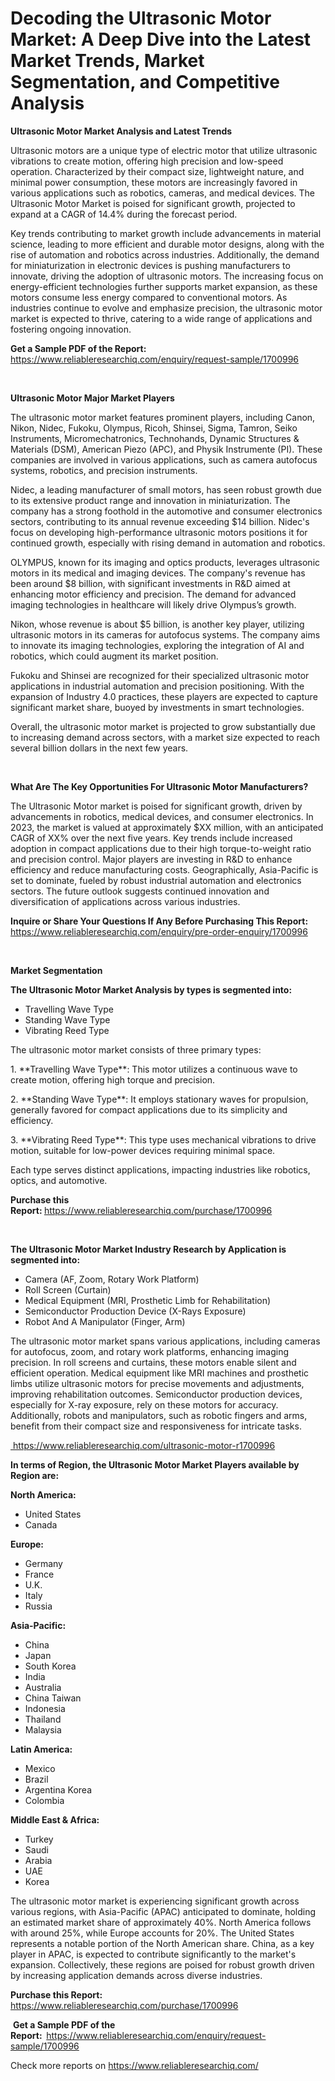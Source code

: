<p><h1>Decoding the Ultrasonic Motor Market: A Deep Dive into the Latest Market Trends, Market Segmentation, and Competitive Analysis</h1></p><p><strong>Ultrasonic Motor Market Analysis and Latest Trends</strong></p>
<p><p>Ultrasonic motors are a unique type of electric motor that utilize ultrasonic vibrations to create motion, offering high precision and low-speed operation. Characterized by their compact size, lightweight nature, and minimal power consumption, these motors are increasingly favored in various applications such as robotics, cameras, and medical devices. The Ultrasonic Motor Market is poised for significant growth, projected to expand at a CAGR of 14.4% during the forecast period. </p><p>Key trends contributing to market growth include advancements in material science, leading to more efficient and durable motor designs, along with the rise of automation and robotics across industries. Additionally, the demand for miniaturization in electronic devices is pushing manufacturers to innovate, driving the adoption of ultrasonic motors. The increasing focus on energy-efficient technologies further supports market expansion, as these motors consume less energy compared to conventional motors. As industries continue to evolve and emphasize precision, the ultrasonic motor market is expected to thrive, catering to a wide range of applications and fostering ongoing innovation.</p></p>
<p><strong>Get a Sample PDF of the Report:&nbsp;</strong> <a href="https://www.reliableresearchiq.com/enquiry/request-sample/1700996?utm_campaign=3500&utm_medium=2&utm_source=Github&utm_content=ia&utm_term=27032025&utm_id=ultrasonic-motor">https://www.reliableresearchiq.com/enquiry/request-sample/1700996</a></p>
<p>&nbsp;</p>
<p><strong>Ultrasonic Motor Major Market Players</strong></p>
<p><p>The ultrasonic motor market features prominent players, including Canon, Nikon, Nidec, Fukoku, Olympus, Ricoh, Shinsei, Sigma, Tamron, Seiko Instruments, Micromechatronics, Technohands, Dynamic Structures & Materials (DSM), American Piezo (APC), and Physik Instrumente (PI). These companies are involved in various applications, such as camera autofocus systems, robotics, and precision instruments.</p><p>Nidec, a leading manufacturer of small motors, has seen robust growth due to its extensive product range and innovation in miniaturization. The company has a strong foothold in the automotive and consumer electronics sectors, contributing to its annual revenue exceeding $14 billion. Nidec's focus on developing high-performance ultrasonic motors positions it for continued growth, especially with rising demand in automation and robotics.</p><p>OLYMPUS, known for its imaging and optics products, leverages ultrasonic motors in its medical and imaging devices. The company's revenue has been around $8 billion, with significant investments in R&D aimed at enhancing motor efficiency and precision. The demand for advanced imaging technologies in healthcare will likely drive Olympus’s growth.</p><p>Nikon, whose revenue is about $5 billion, is another key player, utilizing ultrasonic motors in its cameras for autofocus systems. The company aims to innovate its imaging technologies, exploring the integration of AI and robotics, which could augment its market position.</p><p>Fukoku and Shinsei are recognized for their specialized ultrasonic motor applications in industrial automation and precision positioning. With the expansion of Industry 4.0 practices, these players are expected to capture significant market share, buoyed by investments in smart technologies.</p><p>Overall, the ultrasonic motor market is projected to grow substantially due to increasing demand across sectors, with a market size expected to reach several billion dollars in the next few years.</p></p>
<p>&nbsp;</p>
<p><strong>What Are The Key Opportunities For Ultrasonic Motor Manufacturers?</strong></p>
<p><p>The Ultrasonic Motor market is poised for significant growth, driven by advancements in robotics, medical devices, and consumer electronics. In 2023, the market is valued at approximately $XX million, with an anticipated CAGR of XX% over the next five years. Key trends include increased adoption in compact applications due to their high torque-to-weight ratio and precision control. Major players are investing in R&D to enhance efficiency and reduce manufacturing costs. Geographically, Asia-Pacific is set to dominate, fueled by robust industrial automation and electronics sectors. The future outlook suggests continued innovation and diversification of applications across various industries.</p></p>
<p><strong>Inquire or Share Your Questions If Any Before Purchasing This Report:</strong> <a href="https://www.reliableresearchiq.com/enquiry/pre-order-enquiry/1700996?utm_campaign=3500&utm_medium=2&utm_source=Github&utm_content=ia&utm_term=27032025&utm_id=ultrasonic-motor">https://www.reliableresearchiq.com/enquiry/pre-order-enquiry/1700996</a></p>
<p>&nbsp;</p>
<p><strong>Market Segmentation</strong></p>
<p><strong>The Ultrasonic Motor Market Analysis by types is segmented into:</strong></p>
<p><ul><li>Travelling Wave Type</li><li>Standing Wave Type</li><li>Vibrating Reed Type</li></ul></p>
<p><p>The ultrasonic motor market consists of three primary types: </p><p>1. **Travelling Wave Type**: This motor utilizes a continuous wave to create motion, offering high torque and precision.</p><p>  </p><p>2. **Standing Wave Type**: It employs stationary waves for propulsion, generally favored for compact applications due to its simplicity and efficiency.</p><p>3. **Vibrating Reed Type**: This type uses mechanical vibrations to drive motion, suitable for low-power devices requiring minimal space.</p><p>Each type serves distinct applications, impacting industries like robotics, optics, and automotive.</p></p>
<p><strong>Purchase this Report:&nbsp;</strong><a href="https://www.reliableresearchiq.com/purchase/1700996?utm_campaign=3500&utm_medium=2&utm_source=Github&utm_content=ia&utm_term=27032025&utm_id=ultrasonic-motor">https://www.reliableresearchiq.com/purchase/1700996</a></p>
<p>&nbsp;</p>
<p><strong>The Ultrasonic Motor Market Industry Research by Application is segmented into:</strong></p>
<p><ul><li>Camera (AF, Zoom, Rotary Work Platform)</li><li>Roll Screen (Curtain)</li><li>Medical Equipment (MRI, Prosthetic Limb for Rehabilitation)</li><li>Semiconductor Production Device (X-Rays Exposure)</li><li>Robot And A Manipulator (Finger, Arm)</li></ul></p>
<p><p>The ultrasonic motor market spans various applications, including cameras for autofocus, zoom, and rotary work platforms, enhancing imaging precision. In roll screens and curtains, these motors enable silent and efficient operation. Medical equipment like MRI machines and prosthetic limbs utilize ultrasonic motors for precise movements and adjustments, improving rehabilitation outcomes. Semiconductor production devices, especially for X-ray exposure, rely on these motors for accuracy. Additionally, robots and manipulators, such as robotic fingers and arms, benefit from their compact size and responsiveness for intricate tasks.</p></p>
<p><a href="https://www.reliableresearchiq.com/ultrasonic-motor-r1700996?utm_campaign=3500&utm_medium=2&utm_source=Github&utm_content=ia&utm_term=27032025&utm_id=ultrasonic-motor">&nbsp;https://www.reliableresearchiq.com/ultrasonic-motor-r1700996</a></p>
<p><strong>In terms of Region, the Ultrasonic Motor Market Players available by Region are:</strong></p>
<p>
    <p> <strong> North America: </strong>
        <ul>
            <li>United States</li>
            <li>Canada</li>
        </ul>
        </p> 
    <p> <strong> Europe: </strong>
        <ul>
            <li>Germany</li>
            <li>France</li>
            <li>U.K.</li>
            <li>Italy</li>
            <li>Russia</li>
        </ul>
        </p> 
    <p> <strong> Asia-Pacific: </strong>
        <ul>
            <li>China</li>
            <li>Japan</li>
            <li>South Korea</li>
            <li>India</li>
            <li>Australia</li>
            <li>China Taiwan</li>
            <li>Indonesia</li>
            <li>Thailand</li>
            <li>Malaysia</li>
        </ul>
        </p> 
    <p> <strong> Latin America: </strong>
        <ul>
            <li>Mexico</li>
            <li>Brazil</li>
            <li>Argentina Korea</li>
            <li>Colombia</li>
        </ul>
        </p> 
    <p> <strong> Middle East & Africa: </strong>
        <ul>
            <li>Turkey</li>
            <li>Saudi</li>
            <li>Arabia</li>
            <li>UAE</li>
            <li>Korea</li>
        </ul>
    </p>
    </p>
<p><p>The ultrasonic motor market is experiencing significant growth across various regions, with Asia-Pacific (APAC) anticipated to dominate, holding an estimated market share of approximately 40%. North America follows with around 25%, while Europe accounts for 20%. The United States represents a notable portion of the North American share. China, as a key player in APAC, is expected to contribute significantly to the market's expansion. Collectively, these regions are poised for robust growth driven by increasing application demands across diverse industries.</p></p>
<p><strong>Purchase this Report: </strong><a href="https://www.reliableresearchiq.com/purchase/1700996?utm_campaign=3500&utm_medium=2&utm_source=Github&utm_content=ia&utm_term=27032025&utm_id=ultrasonic-motor">https://www.reliableresearchiq.com/purchase/1700996</a></p>
<p>&nbsp;<strong>Get a Sample PDF of the Report:&nbsp;&nbsp;</strong><a href="https://www.reliableresearchiq.com/enquiry/request-sample/1700996?utm_campaign=3500&utm_medium=2&utm_source=Github&utm_content=ia&utm_term=27032025&utm_id=ultrasonic-motor">https://www.reliableresearchiq.com/enquiry/request-sample/1700996</a></p>
<p><strong></strong></p>
<p>Check more reports on <a href="https://www.reliableresearchiq.com/?utm_campaign=3500&utm_medium=2&utm_source=Github&utm_content=ia&utm_term=27032025&utm_id=ultrasonic-motor">https://www.reliableresearchiq.com/</a></p>